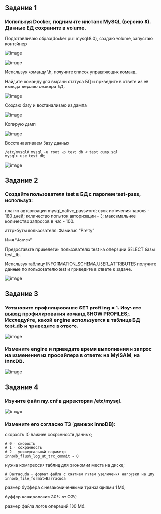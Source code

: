## Задание 1
### Используя Docker, поднимите инстанс MySQL (версию 8). Данные БД сохраните в volume.

Подготавливаю образ(docker pull mysql:8.0), создаю volume, запускаю контейнер

![image](https://github.com/dikalov/devops-28/assets/126553776/75ad60e6-8245-4eed-9659-b4239635abf6)

![image](https://github.com/dikalov/devops-28/assets/126553776/04af17bb-1b90-444b-97af-208d017c9770)

Используя команду \h, получите список управляющих команд.

Найдите команду для выдачи статуса БД и приведите в ответе из её вывода версию сервера БД.

![image](https://github.com/dikalov/devops-28/assets/126553776/ce462394-416e-49bf-b7bd-b4288a86d33d)

Создаю базу и востаналиваю из дампа

![image](https://github.com/dikalov/devops-28/assets/126553776/2e538ae7-4ce3-4c0f-b08f-ec74a7b4d42d)

Копирую дамп

![image](https://github.com/dikalov/devops-28/assets/126553776/5c77eedd-3736-4e2c-8450-7e8766309d06)

Восстанавливаем базу данных
```
/etc/mysql# mysql -u root -p test_db < test_dump.sql
mysql> use test_db;
```
![image](https://github.com/dikalov/devops-28/assets/126553776/5d101e83-c85c-40fd-b2f1-a501af7f9ce7)

## Задание 2
### Создайте пользователя test в БД c паролем test-pass, используя:
плагин авторизации mysql_native_password; срок истечения пароля - 180 дней; количество попыток авторизации - 3; максимальное количество запросов в час - 100.

аттрибуты пользователя: 
Фамилия “Pretty”

Имя “James”

Предоставьте привелегии пользователю test на операции SELECT базы test_db.

Используя таблицу INFORMATION_SCHEMA.USER_ATTRIBUTES получите данные по пользователю test и приведите в ответе к задаче.

![image](https://github.com/dikalov/devops-28/assets/126553776/fb9e074c-1a1c-4bed-a617-641a42adea4b)

## Задание 3
### Установите профилирование SET profiling = 1. Изучите вывод профилирования команд SHOW PROFILES;. Исследуйте, какой engine используется в таблице БД test_db и приведите в ответе. 

![image](https://github.com/dikalov/devops-28/assets/126553776/2d66abec-c816-45a4-9d36-15194d75927b)

### Измените engine и приведите время выполнения и запрос на изменения из профайлера в ответе: на MyISAM, на InnoDB.

![image](https://github.com/dikalov/devops-28/assets/126553776/0da19d8f-3560-425a-bd75-7bcaceff43f5)

## Задание 4
### Изучите файл my.cnf в директории /etc/mysql.

![image](https://github.com/dikalov/devops-28/assets/126553776/c43379c2-23c9-4547-804f-4def24a05b2c)

### Измените его согласно ТЗ (движок InnoDB):

скорость IO важнее сохранности данных;
```
# 0 - скорость
# 1 - сохранность
# 2 - универсальный параметр
innodb_flush_log_at_trx_commit = 0
```
нужна компрессия таблиц для экономии места на диске;
```
# Barracuda - формат файла с сжатием путем увеличения нагрузки на цпу
innodb_file_format=Barracuda
```
размер буффера с незакомиченными транзакциями 1 Мб;

буффер кеширования 30% от ОЗУ;

размер файла логов операций 100 Мб.






